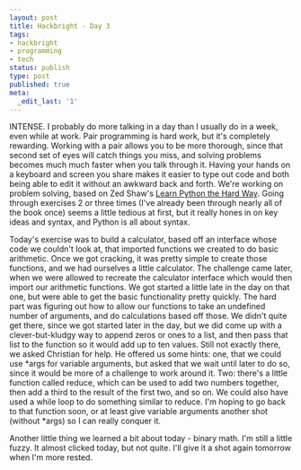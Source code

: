 ```yaml
---
layout: post
title: Hackbright - Day 3
tags:
- hackbright
- programming
- tech
status: publish
type: post
published: true
meta:
  _edit_last: '1'
---
```

INTENSE. I probably do more talking in a day than I usually do in a week, even while at work. Pair programming is hard work, but it's completely rewarding. Working with a pair allows you to be more thorough, since that second set of eyes will catch things you miss, and solving problems becomes much much faster when you talk through it. Having your hands on a keyboard and screen you share makes it easier to type out code and both being able to edit it without an awkward back and forth. We're working on problem solving, based on Zed Shaw's <a href="learnpythonthehardway.org" title="Learn Python" target="_blank">Learn Python the Hard Way</a>. Going through exercises 2 or three times (I've already been through nearly all of the book once) seems a little tedious at first, but it really hones in on key ideas and syntax, and Python is all about syntax. 

Today's exercise was to build a calculator, based off an interface whose code we couldn't look at, that imported functions we created to do basic arithmetic. Once we got cracking, it was pretty simple to create those functions, and we had ourselves a little calculator. The challenge came later, when we were allowed to recreate the calculator interface which would then import our arithmetic functions. We got started a little late in the day on that one, but were able to get the basic functionality pretty quickly. The hard part was figuring out how to allow our functions to take an undefined number of arguments, and do calculations based off those. We didn't quite get there, since we got started later in the day, but we did come up with a clever-but-kludgy way to append zeros or ones to a list, and then pass that list to the function so it would add up to ten values. Still not exactly there, we asked Christian for help. He offered us some hints: one, that we could use *args for variable arguments, but asked that we wait until later to do so, since it would be more of a challenge to work around it. Two: there's a little function called reduce, which can be used to add two numbers together, then add a third to the result of the first two, and so on. We could also have used a while loop to do something similar to reduce. I'm hoping to go back to that function soon, or at least give variable arguments another shot (without *args) so I can really conquer it. 

Another little thing we learned a bit about today - binary math. I'm still a little fuzzy. It almost clicked today, but not quite. I'll give it a shot again tomorrow when I'm more rested.
